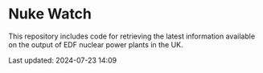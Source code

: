 # Nuke Watch

This repository includes code for retrieving the latest information available on the output of EDF nuclear power plants in the UK.

Last updated: 2024-07-23 14:09